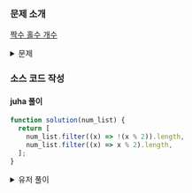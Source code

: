 ### 문제 소개

[짝수 홀수 개수](https://school.programmers.co.kr/learn/courses/30/lessons/120824)

<details>
<summary>문제</summary>
<div markdown="1">

정수가 담긴 리스트 num_list가 주어질 때,
num_list의 원소 중 짝수와 홀수의 개수를 담은 배열을 return 하도록 solution 함수를 완성해보세요.

</div>
</details>

### 소스 코드 작성

#### juha 풀이

```js
function solution(num_list) {
  return [
    num_list.filter((x) => !(x % 2)).length,
    num_list.filter((x) => x % 2).length,
  ];
}
```

<details>
<summary>유저 풀이</summary>
<div markdown="2">

```js
function solution(num_list) {
  const answer = [0, 0];

  for (let a of num_list) {
    answer[a % 2] += 1;
  }

  return answer;
}
```

</div>
</details>

